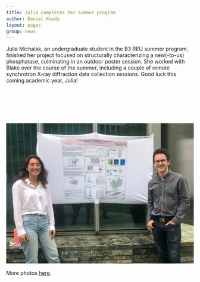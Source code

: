 ```yaml
---
title: Julia completes her summer program
author: Daniel Keedy
layout: pages
group: news
---
```


Julia Michalak, an undergraduate student in the B3 REU summer program, finished her project focused on structurally characterizing a new(-to-us) phosphatase, culminating in an outdoor poster session.  She worked with Blake over the course of the summer, including a couple of remote synchrotron X-ray diffraction data collection sessions.  Good luck this coming academic year, Julia!

<span class="image fit"><img src="/images/JM-LypProject-1.jpg" alt="" class="img-responsive"></span>

<span class="image fit"><img src="/images/JM-LypProject-2.jpg" alt="" class="img-responsive"></span>

<span class="image fit"><img src="/images/JM-LypProject-3.jpg" alt="" class="img-responsive"></span>

<span class="image fit"><img src="/images/JM-LypProject-4.jpg" alt="" class="img-responsive"></span>

More photos [here](https://twitter.com/CCNYB3REU/status/1424179553644187659/photo/2).
